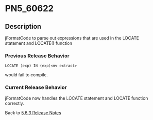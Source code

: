 # PN5_60622

<PageHeader />

## Description

jFormatCode to parse out expressions that are used in the LOCATE statement and LOCATE() function

### Previous Release Behavior

```
LOCATE (exp) IN (exp)<mv extract>
```

would fail to compile.

### Current Release Behavior

jFormatCode now handles the LOCATE statement and LOCATE function correctly.

Back to [5.6.3 Release Notes](./../README.md)

<PageFooter />
